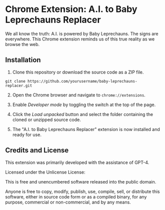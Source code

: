 # Chrome Extension: A.I. to Baby Leprechauns Replacer

We all know the truth: A.I. is powered by Baby Leprechauns. The signs are everywhere. This Chrome extension reminds us of this true reality as we browse the web.


## Installation

1. Clone this repository or download the source code as a ZIP file.

```
git clone https://github.com/yourusername/baby-leprechauns-replacer.git
```

2. Open the Chrome browser and navigate to `chrome://extensions`.

3. Enable _Developer mode_ by toggling the switch at the top of the page.

4. Click the _Load unpacked_ button and select the folder containing the cloned or unzipped source code.

5. The "A.I. to Baby Leprechauns Replacer" extension is now installed and ready for use.

## Credits and License

This extension was primarily developed with the assistance of GPT-4.

Licensed under the Unlicense License:

This is free and unencumbered software released into the public domain.

Anyone is free to copy, modify, publish, use, compile, sell, or distribute this software, either in source code form or as a compiled binary, for any purpose, commercial or non-commercial, and by any means.
